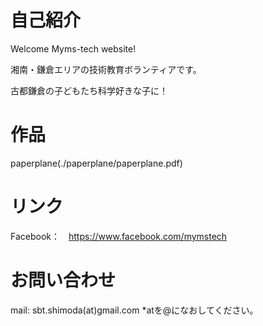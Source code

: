 
# 自己紹介

Welcome Myms-tech website!

湘南・鎌倉エリアの技術教育ボランティアです。

古都鎌倉の子どもたち科学好きな子に！

# 作品
paperplane(./paperplane/paperplane.pdf)

# リンク
Facebook：　https://www.facebook.com/mymstech

# お問い合わせ
mail: sbt.shimoda(at)gmail.com
*atを@になおしてください。

